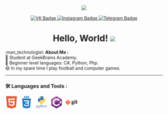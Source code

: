 <div id="header" align="center">
  <img src="https://media.giphy.com/media/Y4ak9Ki2GZCbJxAnJD/giphy.gif" width="307"/>
</div>  <p>

<div align="center" id="badges">
  <a href="https://vk.com/legochev7">
    <img src="https://img.shields.io/badge/Vk-blue?style=for-the-badge&logo=Vk&logoColor=white" alt="VK Badge"/>
  </a>
   </a>
  <a href="https://www.instagram.com/legochev7">
    <img src="https://img.shields.io/badge/Instagram-red?style=for-the-badge&logo=Instagram&logoColor=white" alt="Instagram Badge"/>
  </a>
  <a href="https://t.me/legochev">
    <img src="https://img.shields.io/badge/Telegram-blue?style=for-the-badge&logo=Telegram&logoColor=white" alt="Telegram Badge"/>
  </a>
  </div> 

<div id= "h1" align="center">
  <h1>
  Hello, World!
  <img src="https://media.giphy.com/media/hvRJCLFzcasrR4ia7z/giphy.gif" width="30px"/> 
   </div>
  
   <div align="left">
  :man_technologist: <b>About Me :</b>
    </div>
  <div align="left">
    🔭 Student at GeekBrains Academy.
   </div>
  <div align="left">
    🌱 Beginner level languages: C#, Python, Php.
    </div>
  <div align="left">
    😄 In my spare time I play football and computer games.
    </div>
  
  ---
  
<div align="left">
  
### :hammer_and_wrench: Languages and Tools :
   <img src="https://github.com/devicons/devicon/blob/master/icons/html5/html5-original.svg" title="HTML5" alt="HTML" width="40" height="40"/>&nbsp;
   <img src="https://github.com/devicons/devicon/blob/master/icons/css3/css3-plain-wordmark.svg"  title="CSS3" alt="CSS" width="40" height="40"/>&nbsp;
  <img src="https://github.com/devicons/devicon/blob/master/icons/python/python-original-wordmark.svg" title="Python" alt="Python" width="40" height="40"/>&nbsp;
  <img src="https://github.com/devicons/devicon/blob/master/icons/csharp/csharp-original.svg"  title="Csharp" alt="Csharp" width="40" height="40"/>&nbsp;
  <img src="https://github.com/devicons/devicon/blob/master/icons/git/git-original-wordmark.svg" title="Git" alt="Git" width="40" height="40"/>
</div>
</div>

<!--

**gUmka07/gUmka07** is a ✨ _special_ ✨ repository because its `README.md` (this file) appears on your GitHub profile.

Here are some ideas to get you started:

- 🔭 I’m currently working on ...
- 🌱 I’m currently learning ...
- 👯 I’m looking to collaborate on ...
- 🤔 I’m looking for help with ...
- 💬 Ask me about ...
- 📫 How to reach me: ...
- 😄 Pronouns: ...
- ⚡ Fun fact: ...
-->
